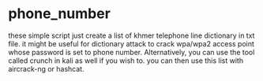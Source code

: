 # phone_number

these simple script just create a list of khmer telephone line dictionary in txt file.
it might be useful for dictionary attack to crack wpa/wpa2 access point whose password is set to phone number.
Alternatively, you can use the tool called crunch in kali as well if you wish to.
you can then use this list with aircrack-ng or hashcat.
